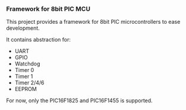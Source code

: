 ### Framework for 8bit PIC MCU

This project provides a framework for 8bit PIC microcontrollers to ease development.

It contains abstraction for:
  - UART
  - GPIO
  - Watchdog
  - Timer 0
  - Timer 1
  - Timer 2/4/6
  - EEPROM

For now, only the PIC16F1825 and PIC16F1455 is supported.
